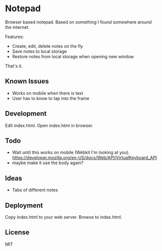 # Notepad

Browser based notepad. Based on something I found somewhere around the internet.

Features:

- Create, edit, delete notes on the fly
- Save notes to local storage
- Restore notes from local storage when opening new window

That's it.

## Known Issues

- Works on mobile when there is text
- User has to know to tap into the frame


## Development

Edit index.html. Open index.html in browser.

## Todo

- Wait until this works on mobile (Webkit I'm looking at you). https://developer.mozilla.org/en-US/docs/Web/API/VirtualKeyboard_API
- maybe make it use the body again?

## Ideas

- Tabs of different notes 

## Deployment

Copy index.html to your web server.
Browse to index.html.

## License

MIT
